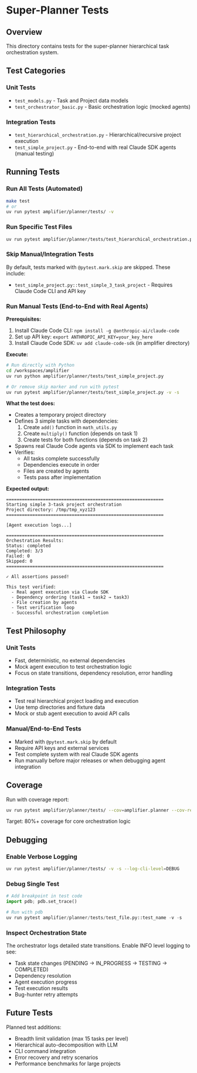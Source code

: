 # Super-Planner Tests

## Overview

This directory contains tests for the super-planner hierarchical task orchestration system.

## Test Categories

### Unit Tests

- `test_models.py` - Task and Project data models
- `test_orchestrator_basic.py` - Basic orchestration logic (mocked agents)

### Integration Tests

- `test_hierarchical_orchestration.py` - Hierarchical/recursive project execution
- `test_simple_project.py` - End-to-end with real Claude SDK agents (manual testing)

## Running Tests

### Run All Tests (Automated)

```bash
make test
# or
uv run pytest amplifier/planner/tests/ -v
```

### Run Specific Test Files

```bash
uv run pytest amplifier/planner/tests/test_hierarchical_orchestration.py -v
```

### Skip Manual/Integration Tests

By default, tests marked with `@pytest.mark.skip` are skipped. These include:
- `test_simple_project.py::test_simple_3_task_project` - Requires Claude Code CLI and API key

### Run Manual Tests (End-to-End with Real Agents)

**Prerequisites:**
1. Install Claude Code CLI: `npm install -g @anthropic-ai/claude-code`
2. Set up API key: `export ANTHROPIC_API_KEY=your_key_here`
3. Install Claude Code SDK: `uv add claude-code-sdk` (in amplifier directory)

**Execute:**

```bash
# Run directly with Python
cd /workspaces/amplifier
uv run python amplifier/planner/tests/test_simple_project.py

# Or remove skip marker and run with pytest
uv run pytest amplifier/planner/tests/test_simple_project.py -v -s
```

**What the test does:**
- Creates a temporary project directory
- Defines 3 simple tasks with dependencies:
  1. Create `add()` function in `math_utils.py`
  2. Create `multiply()` function (depends on task 1)
  3. Create tests for both functions (depends on task 2)
- Spawns real Claude Code agents via SDK to implement each task
- Verifies:
  - All tasks complete successfully
  - Dependencies execute in order
  - Files are created by agents
  - Tests pass after implementation

**Expected output:**
```
============================================================
Starting simple 3-task project orchestration
Project directory: /tmp/tmp_xyz123
============================================================

[Agent execution logs...]

============================================================
Orchestration Results:
Status: completed
Completed: 3/3
Failed: 0
Skipped: 0
============================================================

✓ All assertions passed!

This test verified:
  - Real agent execution via Claude SDK
  - Dependency ordering (task1 → task2 → task3)
  - File creation by agents
  - Test verification loop
  - Successful orchestration completion
```

## Test Philosophy

### Unit Tests
- Fast, deterministic, no external dependencies
- Mock agent execution to test orchestration logic
- Focus on state transitions, dependency resolution, error handling

### Integration Tests
- Test real hierarchical project loading and execution
- Use temp directories and fixture data
- Mock or stub agent execution to avoid API calls

### Manual/End-to-End Tests
- Marked with `@pytest.mark.skip` by default
- Require API keys and external services
- Test complete system with real Claude SDK agents
- Run manually before major releases or when debugging agent integration

## Coverage

Run with coverage report:

```bash
uv run pytest amplifier/planner/tests/ --cov=amplifier.planner --cov-report=term-missing
```

Target: 80%+ coverage for core orchestration logic

## Debugging

### Enable Verbose Logging

```bash
uv run pytest amplifier/planner/tests/ -v -s --log-cli-level=DEBUG
```

### Debug Single Test

```python
# Add breakpoint in test code
import pdb; pdb.set_trace()

# Run with pdb
uv run pytest amplifier/planner/tests/test_file.py::test_name -v -s
```

### Inspect Orchestration State

The orchestrator logs detailed state transitions. Enable INFO level logging to see:
- Task state changes (PENDING → IN_PROGRESS → TESTING → COMPLETED)
- Dependency resolution
- Agent execution progress
- Test execution results
- Bug-hunter retry attempts

## Future Tests

Planned test additions:
- Breadth limit validation (max 15 tasks per level)
- Hierarchical auto-decomposition with LLM
- CLI command integration
- Error recovery and retry scenarios
- Performance benchmarks for large projects
